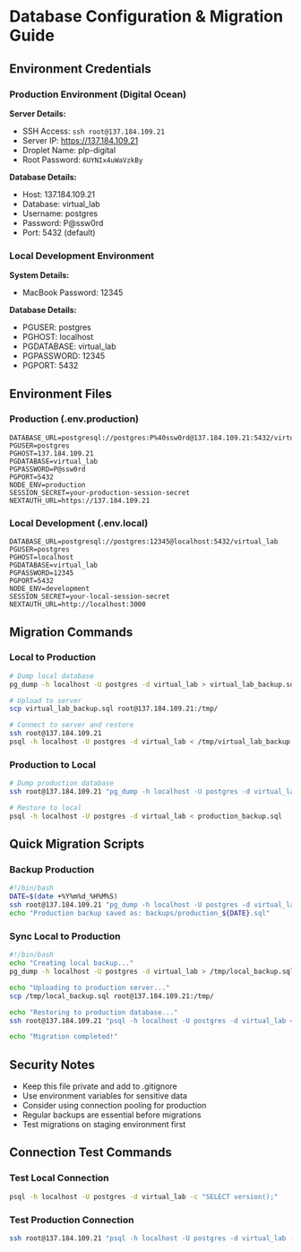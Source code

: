 # Database Configuration & Migration Guide

## Environment Credentials

### Production Environment (Digital Ocean)
**Server Details:**
- SSH Access: `ssh root@137.184.109.21`
- Server IP: https://137.184.109.21
- Droplet Name: plp-digital
- Root Password: `6UYNIx4uWaVzkBy`

**Database Details:**
- Host: 137.184.109.21
- Database: virtual_lab
- Username: postgres
- Password: P@ssw0rd
- Port: 5432 (default)

### Local Development Environment
**System Details:**
- MacBook Password: 12345

**Database Details:**
- PGUSER: postgres
- PGHOST: localhost
- PGDATABASE: virtual_lab
- PGPASSWORD: 12345
- PGPORT: 5432

## Environment Files

### Production (.env.production)
```
DATABASE_URL=postgresql://postgres:P%40ssw0rd@137.184.109.21:5432/virtual_lab
PGUSER=postgres
PGHOST=137.184.109.21
PGDATABASE=virtual_lab
PGPASSWORD=P@ssw0rd
PGPORT=5432
NODE_ENV=production
SESSION_SECRET=your-production-session-secret
NEXTAUTH_URL=https://137.184.109.21
```

### Local Development (.env.local)
```
DATABASE_URL=postgresql://postgres:12345@localhost:5432/virtual_lab
PGUSER=postgres
PGHOST=localhost
PGDATABASE=virtual_lab
PGPASSWORD=12345
PGPORT=5432
NODE_ENV=development
SESSION_SECRET=your-local-session-secret
NEXTAUTH_URL=http://localhost:3000
```

## Migration Commands

### Local to Production
```bash
# Dump local database
pg_dump -h localhost -U postgres -d virtual_lab > virtual_lab_backup.sql

# Upload to server
scp virtual_lab_backup.sql root@137.184.109.21:/tmp/

# Connect to server and restore
ssh root@137.184.109.21
psql -h localhost -U postgres -d virtual_lab < /tmp/virtual_lab_backup.sql
```

### Production to Local
```bash
# Dump production database
ssh root@137.184.109.21 "pg_dump -h localhost -U postgres -d virtual_lab" > production_backup.sql

# Restore to local
psql -h localhost -U postgres -d virtual_lab < production_backup.sql
```

## Quick Migration Scripts

### Backup Production
```bash
#!/bin/bash
DATE=$(date +%Y%m%d_%H%M%S)
ssh root@137.184.109.21 "pg_dump -h localhost -U postgres -d virtual_lab" > "backups/production_${DATE}.sql"
echo "Production backup saved as: backups/production_${DATE}.sql"
```

### Sync Local to Production
```bash
#!/bin/bash
echo "Creating local backup..."
pg_dump -h localhost -U postgres -d virtual_lab > /tmp/local_backup.sql

echo "Uploading to production server..."
scp /tmp/local_backup.sql root@137.184.109.21:/tmp/

echo "Restoring to production database..."
ssh root@137.184.109.21 "psql -h localhost -U postgres -d virtual_lab < /tmp/local_backup.sql"

echo "Migration completed!"
```

## Security Notes
- Keep this file private and add to .gitignore
- Use environment variables for sensitive data
- Consider using connection pooling for production
- Regular backups are essential before migrations
- Test migrations on staging environment first

## Connection Test Commands

### Test Local Connection
```bash
psql -h localhost -U postgres -d virtual_lab -c "SELECT version();"
```

### Test Production Connection
```bash
ssh root@137.184.109.21 "psql -h localhost -U postgres -d virtual_lab -c 'SELECT version();'"
```